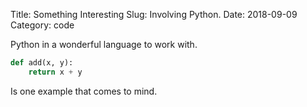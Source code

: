 Title: Something Interesting
Slug: Involving Python.
Date: 2018-09-09
Category: code

Python in a wonderful language to work with.

```python
def add(x, y):
    return x + y
```

Is one example that comes to mind.